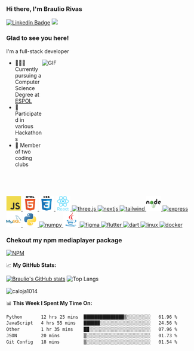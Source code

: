 ### Hi there, I'm Braulio Rivas
[![Linkedin Badge](https://img.shields.io/badge/-LinkedIn-0e76a8?style=flat-square&logo=Linkedin&logoColor=white)](https://www.linkedin.com/in/braulio-rivas-abad/)
![](https://komarev.com/ghpvc/?username=brauliorivas&color=green)

### Glad to see you here! &nbsp;
I'm a full-stack developer



<img align="right" alt="GIF" src="https://github.com/Gapur/Gapur/blob/master/coding.gif?raw=true" width="408" height="318" />

<p>
  <ul>
    <li>
      👨🏻‍💻 Currently pursuing a Computer Science Degree at <a href="https://www.espol.edu.ec/" target="_blank rel="noreferrer">ESPOL</a>
    </li>
    <li>
      🏁 Participated in various Hackathons
    </li>
    <li>
      🦴 Member of two coding clubs
    </li>
  </ul>
  <br />
</p>

</br>

<p align="left"> 
  <a href="https://developer.mozilla.org/en-US/docs/Web/JavaScript" target="_blank" rel="noreferrer">
    <img src="https://raw.githubusercontent.com/devicons/devicon/master/icons/javascript/javascript-original.svg" alt="javascript" width="40" height="40" /> 
  </a>
  <a href="https://www.w3.org/html/" target="_blank" rel="noreferrer">
    <img src="https://raw.githubusercontent.com/devicons/devicon/master/icons/html5/html5-original-wordmark.svg" alt="html5" width="40" height="40" /> 
  </a>
  <a href="https://www.w3schools.com/css/" target="_blank" rel="noreferrer">
    <img src="https://raw.githubusercontent.com/devicons/devicon/master/icons/css3/css3-original-wordmark.svg" alt="css3" width="40" height="40" />
  </a>
  <a href="https://react.dev/" target="_blank" rel="noreferrer">
    <img src="https://raw.githubusercontent.com/devicons/devicon/master/icons/react/react-original-wordmark.svg" alt="react" width="40" height="40" /> 
  </a>
  <a href="https://threejs.org/" target="_blank" rel="noreferrer">
    <img src="https://cdn.jsdelivr.net/gh/devicons/devicon/icons/threejs/threejs-original-wordmark.svg" alt="three.js" width="40" height="40" /> 
  </a>          
  <a href="https://nextjs.org/" target="_blank" rel="noreferrer"> 
    <img src="https://cdn.jsdelivr.net/gh/devicons/devicon/icons/nextjs/nextjs-original-wordmark.svg" alt="nextjs" width="40" height="40" />
  </a> 
  <a href="https://tailwindcss.com/" target="_blank" rel="noreferrer">
    <img src="https://cdn.jsdelivr.net/gh/devicons/devicon/icons/tailwindcss/tailwindcss-original-wordmark.svg" alt="tailwind" width="40" height="40" />
  </a> 
  <a href="https://nodejs.org" target="_blank" rel="noreferrer">
    <img src="https://raw.githubusercontent.com/devicons/devicon/master/icons/nodejs/nodejs-original-wordmark.svg" alt="nodejs" width="40" height="40" />
  </a> 
  <a href="https://expressjs.com/" target="_blank" rel="noreferrer">              
    <img src="https://cdn.jsdelivr.net/gh/devicons/devicon/icons/express/express-original.svg" alt="express" width="40" height="40" />
  </a>
  <a href="https://www.mysql.com/" target="_blank" rel="noreferrer"> 
    <img src="https://raw.githubusercontent.com/devicons/devicon/master/icons/mysql/mysql-original-wordmark.svg" alt="mysql" width="40" height="40" />
  </a>
  <a href="https://www.python.org" target="_blank" rel="noreferrer">
    <img src="https://raw.githubusercontent.com/devicons/devicon/master/icons/python/python-original.svg" alt="python" width="40" height="40" /> 
  </a> 
  <a href="https://numpy.org/" target="_blank" rel="noreferrer">  
    <img src="https://cdn.jsdelivr.net/gh/devicons/devicon/icons/numpy/numpy-original.svg" alt="numpy" width="40" height="40"/>
  </a> 
  <a href="https://www.java.com" target="_blank" rel="noreferrer">
    <img src="https://raw.githubusercontent.com/devicons/devicon/master/icons/java/java-original.svg" alt="java" width="40" height="40" />
  </a> 
  <a href="https://www.figma.com/" target="_blank" rel="noreferrer">
    <img src="https://cdn.jsdelivr.net/gh/devicons/devicon/icons/figma/figma-original.svg" alt="figma" width="40" height="40" />
  </a>
  <a href="https://flutter.dev/" target="_blank" rel="noreferrer"> 
    <img src="https://cdn.jsdelivr.net/gh/devicons/devicon/icons/flutter/flutter-original.svg" alt="flutter" width="40" height="40" />
  </a>
  <a href="https://dart.dev/" target="_blank" rel="noreferrer">
    <img src="https://cdn.jsdelivr.net/gh/devicons/devicon/icons/dart/dart-original.svg" alt="dart" width="40" height="40" />
  </a>
  <a href="https://github.com/torvalds/linux" target="_blank" rel="noreferrer">          
    <img src="https://cdn.jsdelivr.net/gh/devicons/devicon/icons/linux/linux-original.svg" alt="linux" width="40" height="40" />
  </a>
  <a href="https://www.docker.com/" target="_blank" rel="noreferrer">              
    <img src="https://cdn.jsdelivr.net/gh/devicons/devicon/icons/docker/docker-original.svg" alt="docker" width="40" height="40" />
  </a>
</p>

### Chekout my npm mediaplayer package
[![NPM](https://img.shields.io/badge/NPM-%23000000.svg?style=for-the-badge&logo=npm&logoColor=white)](https://www.npmjs.com/package/@braulio0000/mediaplayer)


📈 **My GitHub Stats:**

[![Braulio's GitHub stats](https://github-readme-stats.vercel.app/api?username=brauliorivas&theme=tokyonight)](https://github.com/brauliorivas) ![Top Langs](https://github-readme-stats.vercel.app/api/top-langs/?username=brauliorivas&layout=compact&theme=radical)

<p><img align="center" src="https://github-readme-streak-stats.herokuapp.com/?user=brauliorivas&theme=dark&background=0d1117&date_format=M%20j%5B%2C%20Y%5D" alt="caloja1014" /></p>



📊 **This Week I Spent My Time On:**
<!--START_SECTION:waka-->

```txt
Python       12 hrs 25 mins  ███████████████▒░░░░░░░░░   61.96 %
JavaScript   4 hrs 55 mins   ██████░░░░░░░░░░░░░░░░░░░   24.56 %
Other        1 hr 35 mins    ██░░░░░░░░░░░░░░░░░░░░░░░   07.96 %
JSON         20 mins         ▒░░░░░░░░░░░░░░░░░░░░░░░░   01.73 %
Git Config   18 mins         ▒░░░░░░░░░░░░░░░░░░░░░░░░   01.54 %
```

<!--END_SECTION:waka-->
